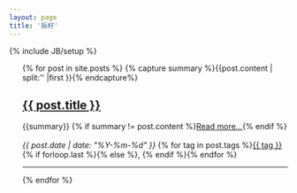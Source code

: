 ```yaml
---
layout: page
title: '振籽'
---
```

{% include JB/setup %}


<ul class="posts">
  {% for post in site.posts %}
    {% capture summary %}{{post.content | split:'<!--more-->' |first }}{% endcapture%}
    <div class="span12 row">
        <h2><a class="title" href="{{ BASE_PATH }}{{ post.url }}">{{ post.title }}</a></h2>
        <div class="post_at_index">
            {{summary}} 
        {% if summary != post.content %}<a href="{{ BASE_PATH }}{{ post.url }}" rel="nofollow">Read more...</a>{% endif %}
        </div>
        <br/>
        <div>
          <cite>{{ post.date | date: "%Y-%m-%d" }}</cite> <i class="icon-tag"></i>  {% for tag in post.tags %}<a href="{{ BASE_PATH }}{{ site.JB.tags_path }}#{{ tag }}-ref">{{ tag }}</a>{% if forloop.last %}{% else %}, {% endif %}{% endfor %}
       </div> 
        <div style="clear: both;"></div>
        <hr/>
    </div>
  {% endfor %}
</ul>


